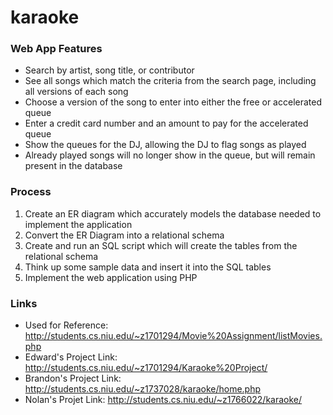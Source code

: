 # karaoke

### Web App Features
- Search by artist, song title, or contributor
- See all songs which match the criteria from the search page, including all versions of each song
- Choose a version of the song to enter into either the free or accelerated queue
- Enter a credit card number and an amount to pay for the accelerated queue
- Show the queues for the DJ, allowing the DJ to flag songs as played
- Already played songs will no longer show in the queue, but will remain present in the database

### Process
1. Create an ER diagram which accurately models the database needed to implement the application
2. Convert the ER Diagram into a relational schema
3. Create and run an SQL script which will create the tables from the relational schema
4. Think up some sample data and insert it into the SQL tables
5. Implement the web application using PHP

### Links
- Used for Reference: http://students.cs.niu.edu/~z1701294/Movie%20Assignment/listMovies.php
- Edward's Project Link: http://students.cs.niu.edu/~z1701294/Karaoke%20Project/
- Brandon's Project Link:  http://students.cs.niu.edu/~z1737028/karaoke/home.php
- Nolan's Projet Link: http://students.cs.niu.edu/~z1766022/karaoke/
